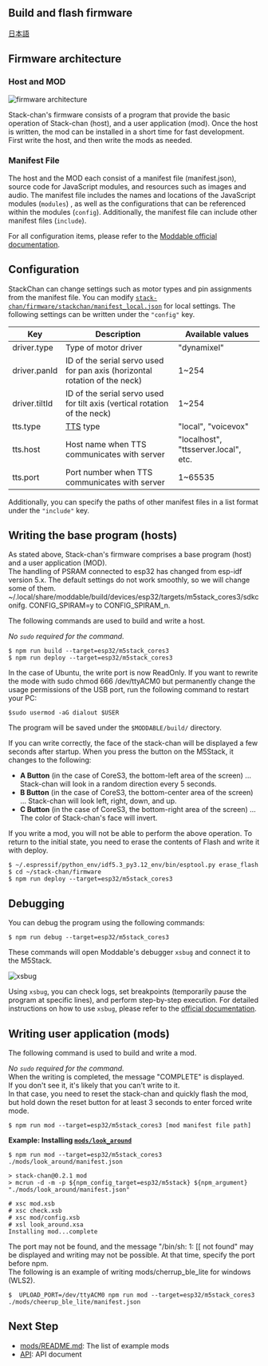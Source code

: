 ## Build and flash firmware

[日本語](./flashing-firmware_ja.md)

## Firmware architecture

### Host and MOD

![firmware architecture](./images/host-and-mod.jpg)

Stack-chan's firmware consists of a program that provide the basic operation of Stack-chan (host), and a user application (mod).
Once the host is written, the mod can be installed in a short time for fast development.
First write the host, and then write the mods as needed.

### Manifest File

The host and the MOD each consist of a manifest file (manifest.json), source code for JavaScript modules, and resources such as images and audio. The manifest file includes the names and locations of the JavaScript modules (`modules`) , as well as the configurations that can be referenced within the modules (`config`). Additionally, the manifest file can include other manifest files (`include`).

For all configuration items, please refer to the [Moddable official documentation](https://github.com/Moddable-OpenSource/moddable/blob/public/documentation/tools/manifest.md).

## Configuration

StackChan can change settings such as motor types and pin assignments from the manifest file. You can modify [`stack-chan/firmware/stackchan/manifest_local.json`](../stackchan/manifest_local.json) for local settings. The following settings can be written under the `"config"` key.

| Key               | Description                                                                | Available values                     |
| ----------------- | -------------------------------------------------------------------------- | ------------------------------------ |
| driver.type       | Type of motor driver                                                       | "dynamixel"    |
| driver.panId      | ID of the serial servo used for pan axis (horizontal rotation of the neck) | 1~254                                |
| driver.tiltId     | ID of the serial servo used for tilt axis (vertical rotation of the neck)  | 1~254                                |
| tts.type          | [TTS](./text-to-speech.md) type                                            | "local", "voicevox"                  |
| tts.host          | Host name when TTS communicates with server                                | "localhost", "ttsserver.local", etc. |
| tts.port          | Port number when TTS communicates with server                              | 1~65535                              |

Additionally, you can specify the paths of other manifest files in a list format under the `"include"` key.

## Writing the base program (hosts)

As stated above, Stack-chan's firmware comprises a base program (host) and a user application (MOD).  
The handling of PSRAM connected to esp32 has changed from esp-idf version 5.x. The default settings do not work smoothly, so we will change some of them. ~/.local/share/moddable/build/devices/esp32/targets/m5stack_cores3/sdkconifg. CONFIG_SPIRAM=y to CONFIG_SPIRAM_n.  

The following commands are used to build and write a host.

_No `sudo` required for the command._

```console
$ npm run build --target=esp32/m5stack_cores3
$ npm run deploy --target=esp32/m5stack_cores3
```

In the case of Ubuntu, the write port is now ReadOnly. If you want to rewrite the mode with sudo chmod 666 /dev/ttyACM0 but permanently change the usage permissions of the USB port, run the following command to restart your PC:
```console
$sudo usermod -aG dialout $USER
```

The program will be saved under the `$MODDABLE/build/` directory.

If you can write correctly, the face of the stack-chan will be displayed a few seconds after startup. When you press the button on the M5Stack, it changes to the following:  
- **A Button** (in the case of CoreS3, the bottom-left area of the screen) ... Stack-chan will look in a random direction every 5 seconds.
- **B Button** (in the case of CoreS3, the bottom-center area of the screen) ... Stack-chan will look left, right, down, and up.
- **C Button** (in the case of CoreS3, the bottom-right area of the screen) ... The color of Stack-chan's face will invert. 

If you write a mod, you will not be able to perform the above operation. To return to the initial state, you need to erase the contents of Flash and write it with deploy.
```console
$ ~/.espressif/python_env/idf5.3_py3.12_env/bin/esptool.py erase_flash
$ cd ~/stack-chan/firmware
$ npm run deploy --target=esp32/m5stack_cores3
```

## Debugging

You can debug the program using the following commands:

```
$ npm run debug --target=esp32/m5stack_cores3
```

These commands will open Moddable's debugger `xsbug` and connect it to the M5Stack.

![xsbug](./images/xsbug.png)

Using `xsbug`, you can check logs, set breakpoints (temporarily pause the program at specific lines), and perform step-by-step execution.
For detailed instructions on how to use `xsbug`, please refer to the [official documentation](https://github.com/Moddable-OpenSource/moddable/blob/public/documentation/xs/xsbug.md).

## Writing user application (mods)

The following command is used to build and write a mod.

_No `sudo` required for the command._  
When the writing is completed, the message "COMPLETE" is displayed.   
If you don't see it, it's likely that you can't write to it.   
In that case, you need to reset the stack-chan and quickly flash the mod, but hold down the reset button for at least 3 seconds to enter forced write mode.

```console
$ npm run mod --target=esp32/m5stack_cores3 [mod manifest file path]
```


**Example: Installing [`mods/look_around`](../mods/look_around/)**

```console
$ npm run mod --target=esp32/m5stack_cores3 ./mods/look_around/manifest.json

> stack-chan@0.2.1 mod
> mcrun -d -m -p ${npm_config_target=esp32/m5stack} ${npm_argument} "./mods/look_around/manifest.json"

# xsc mod.xsb
# xsc check.xsb
# xsc mod/config.xsb
# xsl look_around.xsa
Installing mod...complete
```

The port may not be found, and the message "/bin/sh: 1: [[ not found" may be displayed and writing may not be possible. At that time, specify the port before npm.   
The following is an example of writing mods/cherrup_ble_lite for windows (WLS2).
```console
$  UPLOAD_PORT=/dev/ttyACM0 npm run mod --target=esp32/m5stack_cores3 ./mods/cheerup_ble_lite/manifest.json
```

## Next Step

- [mods/README.md](../mods/README.md): The list of example mods
- [API](./api.md): API document
